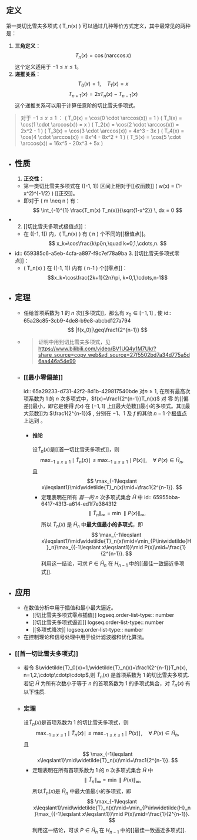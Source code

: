 ## 定义
第一类切比雪夫多项式 \( T_n(x) \) 可以通过几种等价方式定义，其中最常见的两种是：
1. **三角定义**：
$$ T_n(x) = \cos(n \arccos x) $$
这个定义适用于 $-1 \leq x \leq 1$。
2. **递推关系**：
$$ T_0(x) = 1, \quad T_1(x) = x $$
$$ T_{n+1}(x) = 2x T_n(x) - T_{n-1}(x) $$
这个递推关系可以用于计算任意阶的切比雪夫多项式。
>  对于 $-1 \leq x \leq 1$ ：
 \( T_0(x) = \cos(0 \cdot \arccos(x)) = 1 \)
\( T_1(x) = \cos(1 \cdot \arccos(x)) = x \)
\( T_2(x) = \cos(2 \cdot \arccos(x)) = 2x^2 - 1 \)
\( T_3(x) = \cos(3 \cdot \arccos(x)) = 4x^3 - 3x \)
\( T_4(x) = \cos(4 \cdot \arccos(x)) = 8x^4 - 8x^2 + 1 \)
\( T_5(x) = \cos(5 \cdot \arccos(x)) = 16x^5 - 20x^3 + 5x \)
- ## 性质
  1. **正交性**：
	- 第一类切比雪夫多项式在 \([-1, 1]\) 区间上相对于[[权函数]] \( w(x) = (1-x^2)^{-1/2} \) [[正交]]。
	- 即对于 \( m \neq n \) 有：
	  $$ \int_{-1}^{1} \frac{T_m(x) T_n(x)}{\sqrt{1-x^2}} \, dx = 0 $$
- 2. [[切比雪夫多项式极值点]]：
	- 在 \([-1, 1]\) 内，\( T_n(x) \) 有 \( n \) 个不同的[[极值点]]。
	  $$
	  x_k=\cos\frac{k\pi}n,\quad k=0,1,\cdots,n.
	  $$
- id:: 659385c6-a5eb-4cfa-a897-f9c7ef78a9ba
  3. [[切比雪夫多项式零点]]：
	- \( T_n(x) \) 在 \([-1, 1]\) 内有 \( n-1 \) 个[[零点]]：
	  $$x_k=\cos\frac{2k+1}{2n}\pi, k=0,1,\cdots,n-1$$
- ## 定理
	- 任给首项系数为 $1$ 的 $n$ 次[[多项式]]，那么有 $x_0\in [-1,1]$ ,  使
	  id:: 65a28c85-3cb9-4de8-b9e8-abcbd127a794
	  $$
	  |f(x_0)|\geq\frac1{2^{n-1}}
	  $$
	- > 证明中用到切比雪夫多项式，见 https://www.bilibili.com/video/BV1UQ4y1M7Uk/?share_source=copy_web&vd_source=27f5502bd7a34d775a5d6aa446a54e99
	- ### [[最小零偏差]]
	  id:: 65a29233-d731-42f2-8d1b-429817540bde
	  对$n\geq1$, 在所有最高次项系数为 $1$ 的 $n$ 次多项式中，$f(x)=\frac1{2^{n-1}}T_n(x)$ 对 零 的[[偏差]]最小，即它是使得 $f(x)$ 在 $[-1,1]$ 上[[最大范数]]最小的多项式。其[[最大范数]]为 $\frac1{2^{n-1}}$ , 分别在 $-1$、$1$ 及 $f$ 的其他 $n-1$ 个[极值点]([[切比雪夫多项式极值点]])上达到 。
		- #### 推论
		  设$\widetilde{T}_n(x)$是[[首一切比雪夫多项式]]，则
		  $$
		  \max_{-1\leqslant x\leqslant1}\mid\widetilde{T}_n(x)\mid\leqslant\max_{-1\leqslant x\leqslant1}\mid P(x)\mid,\quad\forall\:P(x)\in\widetilde{H}_n,
		  $$
		  且
		  $$
		  \max_{-1\leqslant x\leqslant1}\mid\widetilde{T}_n(x)\mid=\frac1{2^{n-1}}.
		  $$
			- 定理表明在所有 *首一的* $n$ 次多项式集合 $\widetilde{H}$ 中
			  id:: 65955bba-6417-43f3-a614-ed1f7e384312
			  $$\parallel\widetilde{T}_n\parallel_\infty=\min\parallel P(x)\parallel_\infty,$$
			  所以 $\widetilde{T}_n(x)$ 是 $\widetilde{H}_n$ 中**最大值最小的多项式**，即
			  $$
			  \max_{-1\leqslant x\leqslant1}\mid\widetilde{T}_n(x)\mid=\min_{P\in\widetilde{H}_n}\max_{{-1\leqslant x\leqslant1}}\mid P(x)\mid=\frac{1}{2^{n-1}}.
			  $$
			  利用这一结论，可求 $P\in\widetilde{H}_n$ 在 $H_{n-1}$ 中的[[最佳一致逼近多项式]].
- ## 应用
	- 在数值分析中用于插值和最小最大逼近。
		- [[切比雪夫多项式零点插值]]
		  logseq.order-list-type:: number
		- [[切比雪夫多项式逼近]]
		  logseq.order-list-type:: number
		- [[多项式降次]]
		  logseq.order-list-type:: number
	- 在控制理论和信号处理中用于设计滤波器和优化算法。
- ### [[首一切比雪夫多项式]]
	- 若令 $\widetilde{T}_0(x)=1,\widetilde{T}_n(x)=\frac1{2^{n-1}}T_n(x), n=1,2,\cdotp\cdotp\cdotp$,则 $\widetilde{T}_n(x)$ 是首项系数为 $1$ 的切比雪夫多项式. 若记 $\tilde{H}$ 为所有次数小于等于 $n$ 的首项系数为 1 的多项式集合，对 $\widetilde{T}_n(x)$ 有以下性质.
	- ### 定理
	  设$\widetilde{T}_n(x)$是首项系数为 1 的切比雪夫多项式，则
	  $$
	  \max_{-1\leqslant x\leqslant1}\mid\widetilde{T}_n(x)\mid\leqslant\max_{-1\leqslant x\leqslant1}\mid P(x)\mid,\quad\forall\:P(x)\in\widetilde{H}_n,
	  $$
	  且
	  $$
	  \max_{-1\leqslant x\leqslant1}\mid\widetilde{T}_n(x)\mid=\frac1{2^{n-1}}.
	  $$
		- 定理表明在所有首项系数为 $1$ 的 $n$ 次多项式集合 $\widetilde{H}$ 中
		  $$\parallel\widetilde{T}_n\parallel_\infty=\min\parallel P(x)\parallel_\infty,$$
		  所以$\widetilde{T}_n(x)$是 $\widetilde{H}_n$ 中最大值最小的多项式，即
		  $$
		  \max_{-1\leqslant x\leqslant1}\mid\widetilde{T}_n(x)\mid=\min_{P\in\widetilde{H}_n}\max_{{-1\leqslant x\leqslant1}}\mid P(x)\mid=\frac{1}{2^{n-1}}.
		  $$
		  利用这一结论，可求 $P\in\widetilde{H}_n$ 在 $H_{n-1}$ 中的[[最佳一致逼近多项式]].